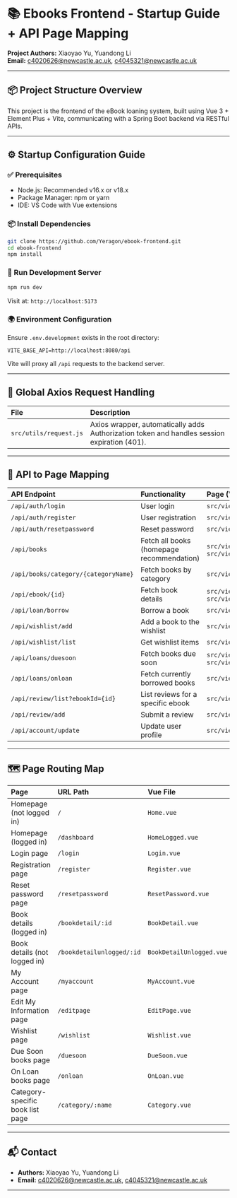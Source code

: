 # 📚 Ebooks Frontend - Startup Guide + API Page Mapping

**Project Authors:** Xiaoyao Yu, Yuandong Li  
**Email:** c4020626@newcastle.ac.uk, c4045321@newcastle.ac.uk

---

## 📦 Project Structure Overview

This project is the frontend of the eBook loaning system, built using Vue 3 + Element Plus + Vite, communicating with a Spring Boot backend via RESTful APIs.

---

## ⚙️ Startup Configuration Guide

### ✅ Prerequisites

- Node.js: Recommended v16.x or v18.x
- Package Manager: npm or yarn
- IDE: VS Code with Vue extensions

### 📦 Install Dependencies

```bash
git clone https://github.com/Yeragon/ebook-frontend.git
cd ebook-frontend
npm install
```

### 🚀 Run Development Server

```bash
npm run dev
```

Visit at: `http://localhost:5173`

### 🌍 Environment Configuration

Ensure `.env.development` exists in the root directory:

```env
VITE_BASE_API=http://localhost:8080/api
```

Vite will proxy all `/api` requests to the backend server.

---

## 🔗 Global Axios Request Handling

| File                   | Description                                                                                 |
| :--------------------- | :------------------------------------------------------------------------------------------ |
| `src/utils/request.js` | Axios wrapper, automatically adds Authorization token and handles session expiration (401). |

---

## 📡 API to Page Mapping

| API Endpoint                         | Functionality                             | Page (Vue File)                                                |
| :----------------------------------- | :---------------------------------------- | :------------------------------------------------------------- |
| `/api/auth/login`                    | User login                                | `src/views/Login.vue`                                          |
| `/api/auth/register`                 | User registration                         | `src/views/Register.vue`                                       |
| `/api/auth/resetpassword`            | Reset password                            | `src/views/ResetPassword.vue`                                  |
| `/api/books`                         | Fetch all books (homepage recommendation) | `src/views/Home.vue`, `src/views/HomeLogged.vue`               |
| `/api/books/category/{categoryName}` | Fetch books by category                   | `src/views/Category.vue`                                       |
| `/api/ebook/{id}`                    | Fetch book details                        | `src/views/BookDetail.vue`, `src/views/BookDetailUnlogged.vue` |
| `/api/loan/borrow`                   | Borrow a book                             | `src/views/BookDetail.vue`                                     |
| `/api/wishlist/add`                  | Add a book to the wishlist                | `src/views/BookDetail.vue`                                     |
| `/api/wishlist/list`                 | Get wishlist items                        | `src/views/Wishlist.vue`                                       |
| `/api/loans/duesoon`                 | Fetch books due soon                      | `src/views/HomeLogged.vue`, `src/views/DueSoon.vue`            |
| `/api/loans/onloan`                  | Fetch currently borrowed books            | `src/views/OnLoan.vue`                                         |
| `/api/review/list?ebookId={id}`      | List reviews for a specific ebook         | `src/views/BookDetail.vue`                                     |
| `/api/review/add`                    | Submit a review                           | `src/views/BookDetail.vue`                                     |
| `/api/account/update`                | Update user profile                       | `src/views/EditPage.vue`                                       |

---

## 🗺 Page Routing Map

| Page                             | URL Path                  | Vue File                 |
| :------------------------------- | :------------------------ | :----------------------- |
| Homepage (not logged in)         | `/`                       | `Home.vue`               |
| Homepage (logged in)             | `/dashboard`              | `HomeLogged.vue`         |
| Login page                       | `/login`                  | `Login.vue`              |
| Registration page                | `/register`               | `Register.vue`           |
| Reset password page              | `/resetpassword`          | `ResetPassword.vue`      |
| Book details (logged in)         | `/bookdetail/:id`         | `BookDetail.vue`         |
| Book details (not logged in)     | `/bookdetailunlogged/:id` | `BookDetailUnlogged.vue` |
| My Account page                  | `/myaccount`              | `MyAccount.vue`          |
| Edit My Information page         | `/editpage`               | `EditPage.vue`           |
| Wishlist page                    | `/wishlist`               | `Wishlist.vue`           |
| Due Soon books page              | `/duesoon`                | `DueSoon.vue`            |
| On Loan books page               | `/onloan`                 | `OnLoan.vue`             |
| Category-specific book list page | `/category/:name`         | `Category.vue`           |

---

## 📬 Contact

- **Authors:** Xiaoyao Yu, Yuandong Li
- **Email:** c4020626@newcastle.ac.uk, c4045321@newcastle.ac.uk

---
